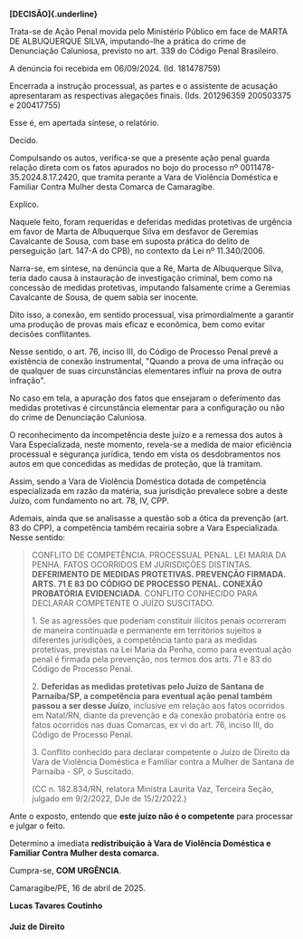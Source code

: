 **[DECISÃO]{.underline}**

Trata-se de Ação Penal movida pelo Ministério Público em face de MARTA
DE ALBUQUERQUE SILVA, imputando-lhe a prática do crime de Denunciação
Caluniosa, previsto no art. 339 do Código Penal Brasileiro.

A denúncia foi recebida em 06/09/2024. (Id. 181478759)

Encerrada a instrução processual, as partes e o assistente de acusação
apresentaram as respectivas alegações finais. (Ids. 201296359 200503375
e 200417755)

Esse é, em apertada síntese, o relatório.

Decido.

Compulsando os autos, verifica-se que a presente ação penal guarda
relação direta com os fatos apurados no bojo do processo nº
0011478-35.2024.8.17.2420, que tramita perante a Vara de Violência
Doméstica e Familiar Contra Mulher desta Comarca de Camaragibe.

Explico.

Naquele feito, foram requeridas e deferidas medidas protetivas de
urgência em favor de Marta de Albuquerque Silva em desfavor de Geremias
Cavalcante de Sousa, com base em suposta prática do delito de
perseguição (art. 147-A do CPB), no contexto da Lei nº 11.340/2006.

Narra-se, em síntese, na denúncia que a Ré, Marta de Albuquerque Silva,
teria dado causa à instauração de investigação criminal, bem como na
concessão de medidas protetivas, imputando falsamente crime a Geremias
Cavalcante de Sousa, de quem sabia ser inocente.

Dito isso, a conexão, em sentido processual, visa primordialmente a
garantir uma produção de provas mais eficaz e econômica, bem como evitar
decisões conflitantes.

Nesse sentido, o art. 76, inciso III, do Código de Processo Penal prevê
a existência de conexão instrumental, \"Quando a prova de uma infração
ou de qualquer de suas circunstâncias elementares influir na prova de
outra infração\".

No caso em tela, a apuração dos fatos que ensejaram o deferimento das
medidas protetivas é circunstância elementar para a configuração ou não
do crime de Denunciação Caluniosa.

O reconhecimento da incompetência deste juízo e a remessa dos autos à
Vara Especializada, neste momento, revela-se a medida de maior
eficiência processual e segurança jurídica, tendo em vista os
desdobramentos nos autos em que concedidas as medidas de proteção, que
lá tramitam.

Assim, sendo a Vara de Violência Doméstica dotada de competência
especializada em razão da matéria, sua jurisdição prevalece sobre a
deste Juízo, com fundamento no art. 78, IV, CPP.

Ademais, ainda que se analisasse a questão sob a ótica da prevenção
(art. 83 do CPP), a competência também recairia sobre a Vara
Especializada. Nesse sentido:

> CONFLITO DE COMPETÊNCIA. PROCESSUAL PENAL. LEI MARIA DA PENHA. FATOS
> OCORRIDOS EM JURISDIÇÕES DISTINTAS. **DEFERIMENTO DE MEDIDAS
> PROTETIVAS. PREVENÇÃO FIRMADA. ARTS. 71 E 83 DO CÓDIGO DE PROCESSO
> PENAL. CONEXÃO PROBATÓRIA EVIDENCIADA**. CONFLITO CONHECIDO PARA
> DECLARAR COMPETENTE O JUÍZO SUSCITADO.
>
> 1\. Se as agressões que poderiam constituir ilícitos penais ocorreram
> de maneira continuada e permanente em territórios sujeitos a
> diferentes jurisdições, a competência tanto para as medidas
> protetivas, previstas na Lei Maria da Penha, como para eventual ação
> penal é firmada pela prevenção, nos termos dos arts. 71 e 83 do Código
> de Processo Penal.
>
> 2\. **Deferidas as medidas protetivas pelo Juízo de Santana de
> Parnaíba/SP, a competência para eventual ação penal também passou a
> ser desse Juízo**, inclusive em relação aos fatos ocorridos em
> Natal/RN, diante da prevenção e da conexão probatória entre os fatos
> ocorridos nas duas Comarcas, ex vi do art. 76, inciso III, do Código
> de Processo Penal.
>
> 3\. Conflito conhecido para declarar competente o Juízo de Direito da
> Vara de Violência Doméstica e Familiar contra a Mulher de Santana de
> Parnaíba - SP, o Suscitado.
>
> (CC n. 182.834/RN, relatora Ministra Laurita Vaz, Terceira Seção,
> julgado em 9/2/2022, DJe de 15/2/2022.)

Ante o exposto, entendo que **este juízo não é o competente** para
processar e julgar o feito.

Determino a imediata **redistribuição** **à Vara de Violência Doméstica
e Familiar Contra Mulher desta comarca.**

Cumpra-se, **COM URGÊNCIA**.

Camaragibe/PE, 16 de abril de 2025.

**Lucas Tavares Coutinho**

#### Juiz de Direito
